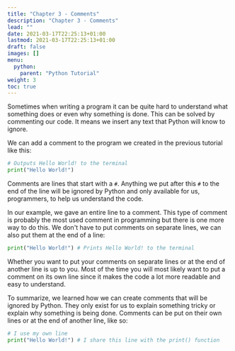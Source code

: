 ```yaml
---
title: "Chapter 3 - Comments"
description: "Chapter 3 - Comments"
lead: ""
date: 2021-03-17T22:25:13+01:00
lastmod: 2021-03-17T22:25:13+01:00
draft: false
images: []
menu: 
  python:
    parent: "Python Tutorial"
weight: 3
toc: true
---
```


Sometimes when writing a program it can be quite hard to understand what something does or even why something is done. This can be solved by commenting our code. It means we insert any text that Python will know to ignore. 

We can add a comment to the program we created in the previous tutorial like this:
```py
# Outputs Hello World! to the terminal
print("Hello World!")
```

Comments are lines that start with a `#`. Anything we put after this `#` to the end of the line will be ignored by Python and only available for us, programmers, to help us understand the code.

In our example, we gave an entire line to a comment. This type of comment is probably the most used comment in programming but there is one more way to do this. We don't have to put comments on separate lines, we can also put them at the end of a line:
```py
print("Hello World!") # Prints Hello World! to the terminal
```

Whether you want to put your comments on separate lines or at the end of another line is up to you. Most of the time you will most likely want to put a comment on its own line since it makes the code a lot more readable and easy to understand. 

To summarize, we learned how we can create comments that will be ignored by Python. They only exist for us to explain something tricky or explain why something is being done. Comments can be put on their own lines or at the end of another line, like so:
```py
# I use my own line
print("Hello World!") # I share this line with the print() function
```
